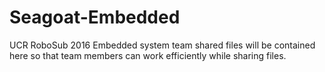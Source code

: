 # Seagoat-Embedded
UCR RoboSub 2016 Embedded system team shared files will be contained here so that team members can work efficiently while sharing files.
